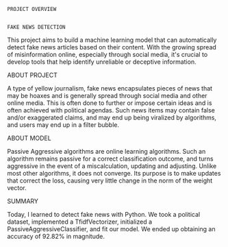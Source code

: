     PROJECT OVERVIEW
   
    
    FAKE NEWS DETECTION
This project aims to build a machine learning model that can automatically detect fake news articles based on their content. With the growing spread of misinformation online, especially through social media, it's crucial to develop tools that help identify unreliable or deceptive information.
   
   
   ABOUT PROJECT

A type of yellow journalism, fake news encapsulates pieces of news that may be hoaxes and is generally spread through social media and other online media. This is often done to further or impose certain ideas and is often achieved with political agendas. Such news items may contain false and/or exaggerated claims, and may end up being viralized by algorithms, and users may end up in a filter bubble.
  
   
   ABOUT MODEL

Passive Aggressive algorithms are online learning algorithms. Such an algorithm remains passive for a correct classification outcome, and turns aggressive in the event of a miscalculation, updating and adjusting. Unlike most other algorithms, it does not converge. Its purpose is to make updates that correct the loss, causing very little change in the norm of the weight vector.
   
   
   SUMMARY

Today, I learned to detect fake news with Python. We took a political dataset, implemented a TfidfVectorizer, initialized a PassiveAggressiveClassifier, and fit our model. We ended up obtaining an accuracy of 92.82% in magnitude.
